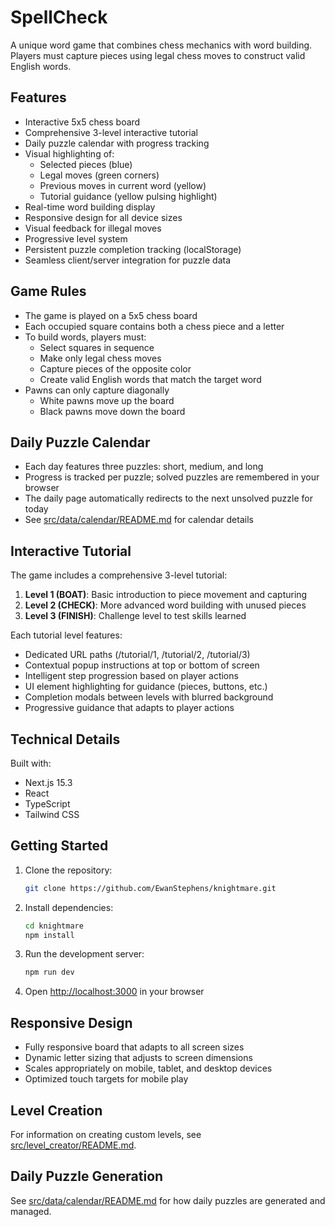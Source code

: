 # SpellCheck

A unique word game that combines chess mechanics with word building. Players must capture pieces using legal chess moves to construct valid English words.

## Features

- Interactive 5x5 chess board
- Comprehensive 3-level interactive tutorial
- Daily puzzle calendar with progress tracking
- Visual highlighting of:
  - Selected pieces (blue)
  - Legal moves (green corners)
  - Previous moves in current word (yellow)
  - Tutorial guidance (yellow pulsing highlight)
- Real-time word building display
- Responsive design for all device sizes
- Visual feedback for illegal moves
- Progressive level system
- Persistent puzzle completion tracking (localStorage)
- Seamless client/server integration for puzzle data

## Game Rules

- The game is played on a 5x5 chess board
- Each occupied square contains both a chess piece and a letter
- To build words, players must:
  - Select squares in sequence
  - Make only legal chess moves
  - Capture pieces of the opposite color
  - Create valid English words that match the target word
- Pawns can only capture diagonally
  - White pawns move up the board
  - Black pawns move down the board

## Daily Puzzle Calendar

- Each day features three puzzles: short, medium, and long
- Progress is tracked per puzzle; solved puzzles are remembered in your browser
- The daily page automatically redirects to the next unsolved puzzle for today
- See [src/data/calendar/README.md](src/data/calendar/README.md) for calendar details

## Interactive Tutorial

The game includes a comprehensive 3-level tutorial:
1. **Level 1 (BOAT)**: Basic introduction to piece movement and capturing
2. **Level 2 (CHECK)**: More advanced word building with unused pieces
3. **Level 3 (FINISH)**: Challenge level to test skills learned

Each tutorial level features:
- Dedicated URL paths (/tutorial/1, /tutorial/2, /tutorial/3)
- Contextual popup instructions at top or bottom of screen
- Intelligent step progression based on player actions
- UI element highlighting for guidance (pieces, buttons, etc.)
- Completion modals between levels with blurred background
- Progressive guidance that adapts to player actions

## Technical Details

Built with:
- Next.js 15.3
- React
- TypeScript
- Tailwind CSS

## Getting Started

1. Clone the repository:
   ```bash
   git clone https://github.com/EwanStephens/knightmare.git
   ```

2. Install dependencies:
   ```bash
   cd knightmare
   npm install
   ```

3. Run the development server:
   ```bash
   npm run dev
   ```

4. Open [http://localhost:3000](http://localhost:3000) in your browser

## Responsive Design

- Fully responsive board that adapts to all screen sizes
- Dynamic letter sizing that adjusts to screen dimensions
- Scales appropriately on mobile, tablet, and desktop devices
- Optimized touch targets for mobile play

## Level Creation

For information on creating custom levels, see [src/level_creator/README.md](src/level_creator/README.md).

## Daily Puzzle Generation

See [src/data/calendar/README.md](src/data/calendar/README.md) for how daily puzzles are generated and managed.
